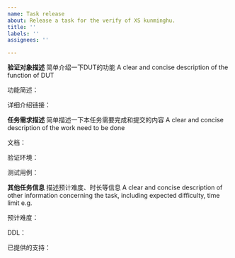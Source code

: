 ```yaml
---
name: Task release
about: Release a task for the verify of XS kunminghu. 
title: ''
labels: ''
assignees: ''

---
```


**验证对象描述**
简单介绍一下DUT的功能
A clear and concise description of the function of DUT

功能简述：

详细介绍链接：

**任务需求描述**
简单描述一下本任务需要完成和提交的内容
A clear and concise description of the work need to be done 

文档：

验证环境：

测试用例：

**其他任务信息**
描述预计难度、时长等信息
A clear and concise description of other information concerning the task, including expected difficulty, time limit e\.g.

预计难度：

DDL：

已提供的支持：